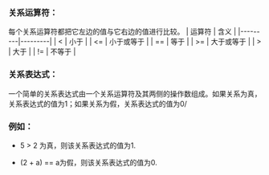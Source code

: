 ### 关系运算符：
每个关系运算符都把它左边的值与它右边的值进行比较。
| 运算符   |   含义  | 
|---------|---------|
|  <  | 小于        | 
| <=  | 小于或等于   |
| ==  | 等于        |
| >=  | 大于或等于   |
| >   | 大于        |
| !=  | 不等于      |
### 关系表达式：
  一个简单的关系表达式由一个关系运算符及其两侧的操作数组成。如果关系为真，关系表达式的值为1；如果关系为假，关系表达式的值为0/
### 例如：
- 5 > 2 为真，则该关系表达式的值为1.

- (2 + a) == a为假，则该关系表达式的值为0.

